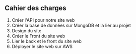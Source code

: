 ## Cahier des charges

1. Créer l'API pour notre site web
2. Créer la base de données sur MongoDB et la lier au projet
2. Design du site
4. Créer le Front du site web
5. Lier le back et le front du site web
6. Déployer le site web sur AWS
